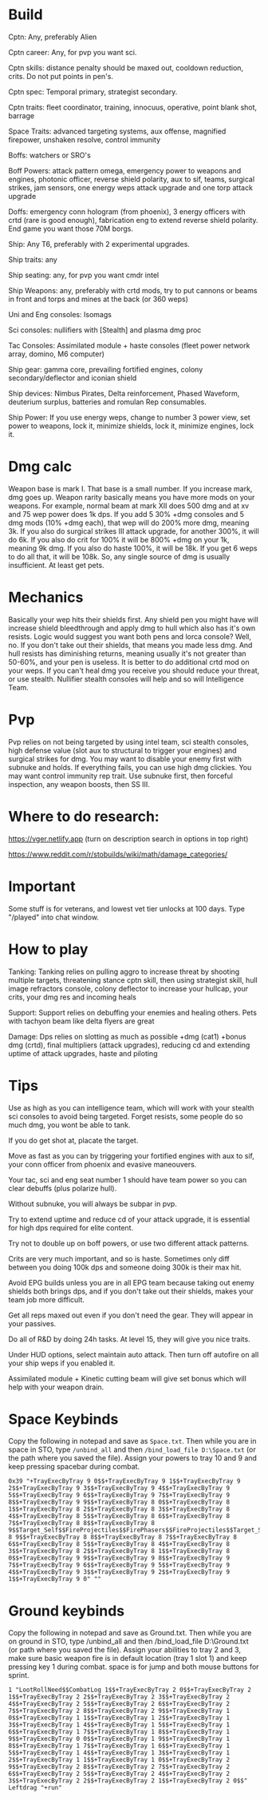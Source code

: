 # Build
Cptn: Any, preferably Alien

Cptn career: Any, for pvp you want sci.

Cptn skills: distance penalty should be maxed out, cooldown reduction, crits. Do not put points in pen's.

Cptn spec: Temporal primary, strategist secondary.

Cptn traits: fleet coordinator, training, innocuus, operative, point blank shot, barrage

Space Traits: advanced targeting systems, aux offense, magnified firepower, unshaken resolve, control immunity

Boffs: watchers or SRO's

Boff Powers: attack pattern omega, emergency power to weapons and engines, photonic officer, reverse shield polarity, aux to sif, teams, surgical strikes, 
jam sensors, one energy weps attack upgrade and one torp attack upgrade

Doffs: emergency conn hologram (from phoenix), 3 energy officers with crtd (rare is good enough), fabrication eng to extend reverse shield polarity. End game you want those 70M borgs.

Ship: Any T6, preferably with 2 experimental upgrades.

Ship traits: any

Ship seating: any, for pvp you want cmdr intel

Ship Weapons: any, preferably with crtd mods, try to put cannons or beams in front and torps and mines at the back (or 360 weps)

Uni and Eng consoles: Isomags

Sci consoles: nullifiers with [Stealth] and plasma dmg proc

Tac Consoles: Assimilated module + haste consoles (fleet power network array, domino, M6 computer) 

Ship gear: gamma core, prevailing fortified engines, colony secondary/deflector and iconian shield

Ship devices: Nimbus Pirates, Delta reinforcement, Phased Waveform, deuterium surplus, batteries and romulan Rep consumables.

Ship Power: If you use energy weps, change to number 3 power view, set power to weapons, lock it, minimize shields, lock it, minimize engines, lock it.

# Dmg calc
Weapon base is mark I. That base is a small number. If you increase mark, dmg goes up. Weapon rarity basically means you have more mods on your weapons.
For example, normal beam at mark XII does 500 dmg and at xv and 75 wep power does 1k dps. If you add 5 30% +dmg consoles and 5 dmg mods (10% +dmg each), 
that wep will do 200% more dmg, meaning 3k. If you also do surgical strikes III attack upgrade, for another 300%, it will do 6k. If you also do crit for 100%
it will be 800% +dmg on your 1k, meaning 9k dmg. If you also do haste 100%, it will be 18k. If you get 6 weps to do all that, it will be 108k. 
So, any single source of dmg is usually insufficient. At least get pets.

# Mechanics
Basically your wep hits their shields first. Any shield pen you might have will increase shield bleedthrough and apply dmg to hull which also has it's own resists.
Logic would suggest you want both pens and lorca console? Well, no. If you don't take out their shields, that means you made less dmg. And hull resists has diminishing returns,
meaning usually it's not greater than 50-60%, and your pen is useless. It is better to do additional crtd mod on your weps. 
If you can't heal dmg you receive you should reduce your threat, or use stealth. Nullifier stealth consoles will help and so will Intelligence Team.

# Pvp
Pvp relies on not being targeted by using intel team, sci stealth consoles, high defense value (slot aux to structural to trigger your engines) and surgical strikes for dmg. 
You may want to disable your enemy first with subnuke and holds. If everything fails, you can use high dmg clickies. You may want control immunity rep trait.
Use subnuke first, then forceful inspection, any weapon boosts, then SS III.

# Where to do research:
https://vger.netlify.app (turn on description search in options in top right)

https://www.reddit.com/r/stobuilds/wiki/math/damage_categories/

# Important
Some stuff is for veterans, and lowest vet tier unlocks at 100 days. Type "/played" into chat window.

# How to play
Tanking: Tanking relies on pulling aggro to increase threat by shooting multiple targets, threatening stance cptn skill, then using strategist skill, hull image refractors console,
colony deflector to increase your hullcap, your crits, your dmg res and incoming heals

Support: Support relies on debuffing your enemies and healing others. Pets with tachyon beam like delta flyers are great

Damage: Dps relies on slotting as much as possible +dmg (cat1) +bonus dmg (crtd), final multipliers (attack upgrades), reducing cd and extending uptime of attack upgrades, haste and piloting

# Tips
Use as high as you can intelligence team, which will work with your stealth sci consoles to avoid being targeted. Forget resists, some people do so much dmg, you wont be able to tank.

If you do get shot at, placate the target. 

Move as fast as you can by triggering your fortified engines with aux to sif, your conn officer from phoenix and evasive maneouvers.

Your tac, sci and eng seat number 1 should have team power so you can clear debuffs (plus polarize hull).

Without subnuke, you will always be subpar in pvp.

Try to extend uptime and reduce cd of your attack upgrade, it is essential for high dps required for elite content.

Try not to double up on boff powers, or use two different attack patterns.

Crits are very much important, and so is haste. Sometimes only diff between you doing 100k dps and someone doing 300k is their max hit.

Avoid EPG builds unless you are in all EPG team because taking out enemy shields both brings dps, and if you don't take out their shields, makes your team job more difficult.

Get all reps maxed out even if you don't need the gear. They will appear in your passives.

Do all of R&D by doing 24h tasks. At level 15, they will give you nice traits.

Under HUD options, select maintain auto attack. Then turn off autofire on all your ship weps if you enabled it.

Assimilated module + Kinetic cutting beam will give set bonus which will help with your weapon drain.

# Space Keybinds
Copy the following in notepad and save as `Space.txt`. Then while you are in space in STO, type `/unbind_all` and then `/bind_load_file D:\Space.txt` (or the path where you saved the file). 
Assign your powers to tray 10 and 9 and keep pressing spacebar during combat.

```
0x39 "+TrayExecByTray 9 0$$+TrayExecByTray 9 1$$+TrayExecByTray 9 2$$+TrayExecByTray 9 3$$+TrayExecByTray 9 4$$+TrayExecByTray 9 5$$+TrayExecByTray 9 6$$+TrayExecByTray 9 7$$+TrayExecByTray 9 8$$+TrayExecByTray 9 9$$+TrayExecByTray 8 0$$+TrayExecByTray 8 1$$+TrayExecByTray 8 2$$+TrayExecByTray 8 3$$+TrayExecByTray 8 4$$+TrayExecByTray 8 5$$+TrayExecByTray 8 6$$+TrayExecByTray 8 7$$+TrayExecByTray 8 8$$+TrayExecByTray 8 9$$Target_Self$$FireProjectiles$$FirePhasers$$FireProjectiles$$Target_Self$$+TrayExecByTray 8 9$$+TrayExecByTray 8 8$$+TrayExecByTray 8 7$$+TrayExecByTray 8 6$$+TrayExecByTray 8 5$$+TrayExecByTray 8 4$$+TrayExecByTray 8 3$$+TrayExecByTray 8 2$$+TrayExecByTray 8 1$$+TrayExecByTray 8 0$$+TrayExecByTray 9 9$$+TrayExecByTray 9 8$$+TrayExecByTray 9 7$$+TrayExecByTray 9 6$$+TrayExecByTray 9 5$$+TrayExecByTray 9 4$$+TrayExecByTray 9 3$$+TrayExecByTray 9 2$$+TrayExecByTray 9 1$$+TrayExecByTray 9 0" ""
```

# Ground keybinds
Copy the following in notepad and save as Ground.txt. Then while you are on ground in STO, type /unbind_all and then /bind_load_file D:\Ground.txt (or path where you saved the file). 
Assign your abilities to tray 2 and 3, make sure basic weapon fire is in default location (tray 1 slot 1) and keep pressing key 1 during combat. 
space is for jump and both mouse buttons for sprint.
 
```
1 "LootRollNeed$$CombatLog 1$$+TrayExecByTray 2 0$$+TrayExecByTray 2 1$$+TrayExecByTray 2 2$$+TrayExecByTray 2 3$$+TrayExecByTray 2 4$$+TrayExecByTray 2 5$$+TrayExecByTray 2 6$$+TrayExecByTray 2 7$$+TrayExecByTray 2 8$$+TrayExecByTray 2 9$$+TrayExecByTray 1 0$$+TrayExecByTray 1 1$$+TrayExecByTray 1 2$$+TrayExecByTray 1 3$$+TrayExecByTray 1 4$$+TrayExecByTray 1 5$$+TrayExecByTray 1 6$$+TrayExecByTray 1 7$$+TrayExecByTray 1 8$$+TrayExecByTray 1 9$$+TrayExecByTray 0 0$$+TrayExecByTray 1 9$$+TrayExecByTray 1 8$$+TrayExecByTray 1 7$$+TrayExecByTray 1 6$$+TrayExecByTray 1 5$$+TrayExecByTray 1 4$$+TrayExecByTray 1 3$$+TrayExecByTray 1 2$$+TrayExecByTray 1 1$$+TrayExecByTray 1 0$$+TrayExecByTray 2 9$$+TrayExecByTray 2 8$$+TrayExecByTray 2 7$$+TrayExecByTray 2 6$$+TrayExecByTray 2 5$$+TrayExecByTray 2 4$$+TrayExecByTray 2 3$$+TrayExecByTray 2 2$$+TrayExecByTray 2 1$$+TrayExecByTray 2 0$$"
Leftdrag "+run"
```
